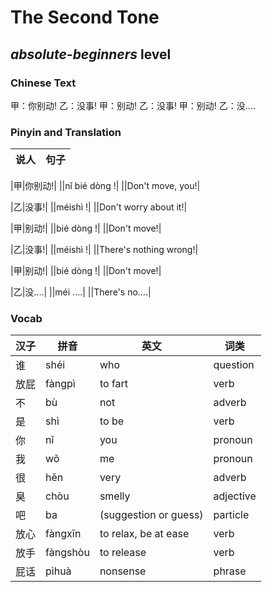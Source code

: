 # The Second Tone
## *absolute-beginners* level

### Chinese Text
甲：你别动!
乙：没事!
甲：别动!
乙：没事!
甲：别动!
乙：没....

### Pinyin and Translation
|说人|句子|
|----|----|

|甲|你别动!|
||nǐ bié dòng !|
||Don't move, you!|

|乙|没事!|
||méishì !|
||Don't worry about it!|

|甲|别动!|
||bié dòng !|
||Don't move!|

|乙|没事!|
||méishì !|
||There's nothing wrong!|

|甲|别动!|
||bié dòng !|
||Don't move!|

|乙|没....|
||méi ....|
||There's no....|
### Vocab
|汉子|拼音|英文|词类|
|----|----|----|----|
|谁|shéi|who|question|
|放屁|fàngpì|to fart|verb|
|不|bù|not|adverb|
|是|shì|to be|verb|
|你|nǐ|you|pronoun|
|我|wǒ|me|pronoun|
|很|hěn|very|adverb|
|臭|chòu|smelly|adjective|
|吧|ba|(suggestion or guess)|particle|
|放心|fàngxīn|to relax, be at ease|verb|
|放手|fàngshòu|to release|verb|
|屁话|pìhuà|nonsense|phrase|